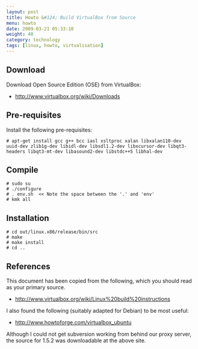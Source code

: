 ```yaml
---
layout: post
title: Howto &#124; Build VirtualBox from Source
menu: howto
date: 2009-03-21 05:33:10
weight: 40
category: technology
tags: [linux, howto, virtualisation]
---
```


## Download

Download Open Source Edition (OSE) from VirtualBox:

   * http://www.virtualbox.org/wiki/Downloads

<!--more-->

## Pre-requisites

Install the following pre-requisites:

    # apt-get install gcc g++ bcc iasl xsltproc xalan libxalan110-dev uuid-dev zlib1g-dev libidl-dev libsdl1.2-dev libxcursor-dev libqt3-headers libqt3-mt-dev libasound2-dev libstdc++5 libhal-dev

## Compile

    # sudo su
    # ./configure
    # . env.sh  << Note the space between the '.' and 'env'
    # kmk all

## Installation

    # cd out/linux.x86/release/bin/src
    # make
    # make install
    # cd ..

## References

This document has been copied from the following, which you should read as your primary source.

   * http://www.virtualbox.org/wiki/Linux%20build%20instructions

I also found the following (suitably adapted for Debian) to be most useful:

   * http://www.howtoforge.com/virtualbox_ubuntu

Although I could not get subversion working from behind our proxy server, the source for 1.5.2 was downloadable at the above site.


